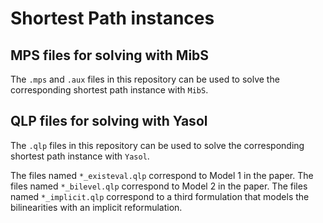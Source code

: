 # Shortest Path instances

## MPS files for solving with MibS
The `.mps` and `.aux` files in this repository can be used to solve the corresponding shortest path instance with `MibS`. 

## QLP files for solving with Yasol
The `.qlp` files in this repository can be used to solve the corresponding shortest path instance with `Yasol`. 

The files named `*_existeval.qlp` correspond to Model 1 in the paper. 
The files named `*_bilevel.qlp` correspond to Model 2 in the paper.
The files named `*_implicit.qlp` correspond to a third formulation that models the bilinearities with an implicit reformulation. 